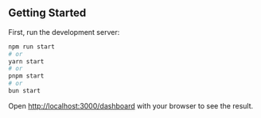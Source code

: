 ## Getting Started

First, run the development server:

```bash
npm run start
# or
yarn start
# or
pnpm start
# or
bun start
```

Open [http://localhost:3000/dashboard](http://localhost:3000/dashboard) with your browser to see the result.
